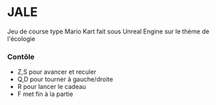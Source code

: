 # JALE
 
Jeu de course type Mario Kart fait sous Unreal Engine sur le thème de l'écologie

### Contôle 
* Z,S pour avancer et reculer 
* Q,D pour tourner à gauche/droite
* R pour lancer le cadeau
* F met fin à la partie

